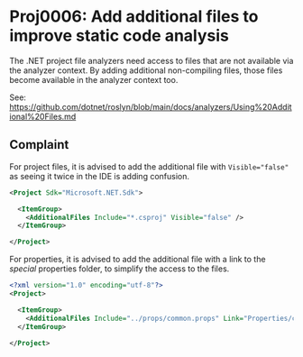 # Proj0006: Add additional files to improve static code analysis
The .NET project file analyzers need access to files that are not available
via the analyzer context. By adding additional non-compiling files, those
files become available in the analyzer context too.

See: https://github.com/dotnet/roslyn/blob/main/docs/analyzers/Using%20Additional%20Files.md

## Complaint
For project files, it is advised to add  the additional file with `Visible="false"`
as seeing it twice in the IDE is adding confusion.
``` XML
<Project Sdk="Microsoft.NET.Sdk">

  <ItemGroup>
    <AdditionalFiles Include="*.csproj" Visible="false" />
  </ItemGroup>

</Project>
```

For properties, it is advised to add the additional file with a link to the
_special_ properties folder, to simplify the access to the files.
``` XML
<?xml version="1.0" encoding="utf-8"?>
<Project>

  <ItemGroup>
    <AdditionalFiles Include="../props/common.props" Link="Properties/common.props" />
  </ItemGroup>
  
</Project>
```
